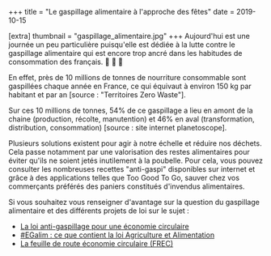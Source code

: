 +++
title = "Le gaspillage alimentaire à l'approche des fêtes"
date = 2019-10-15

[extra]
thumbnail = "gaspillage_alimentaire.jpg"
+++
Aujourd'hui est une journée un peu particulière puisqu'elle est dédiée à la
lutte contre le gaspillage alimentaire qui est encore trop ancré dans les
habitudes de consommation des français. :apple: :pear: :lemon:

<!-- more -->

En effet, près de 10 millions de tonnes de nourriture consommable sont
gaspillées chaque année en France, ce qui équivaut à environ 150 kg par habitant
et par an [source : "Territoires Zero Waste"].

Sur ces 10 millions de tonnes, 54% de ce gaspillage a lieu en amont de la chaine
(production, récolte, manutention) et 46% en aval (transformation, distribution,
consommation) [source : site internet planetoscope].

Plusieurs solutions existent pour agir à notre échelle et réduire nos déchets.
Cela passe notamment par une valorisation des restes alimentaires pour éviter
qu'ils ne soient jetés inutilement à la poubelle. Pour cela, vous pouvez
consulter les nombreuses recettes "anti-gaspi" disponibles sur internet et
grâce à des applications telles que Too Good To Go, sauver chez vos commerçants
préférés des paniers constitués d'invendus alimentaires.

Si vous souhaitez vous renseigner d'avantage sur la question du gaspillage
alimentaire et des différents projets de loi sur le sujet :

* [La loi anti-gaspillage pour une économie
  circulaire](https://www.ecologique-solidaire.gouv.fr/loi-anti-gaspillage)
* [#EGalim : ce que contient la loi Agriculture et
  Alimentation](https://agriculture.gouv.fr/egalim-ce-que-contient-la-loi-agriculture-et-alimentation)
* [La feuille de route économie circulaire
  (FREC)](https://www.ecologique-solidaire.gouv.fr/feuille-route-economie-circulaire-frec)
